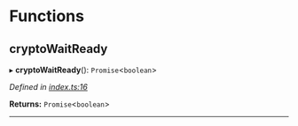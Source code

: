 

# Functions

<a id="cryptowaitready"></a>

##  cryptoWaitReady

▸ **cryptoWaitReady**(): `Promise`<`boolean`>

*Defined in [index.ts:16](https://github.com/polkadot-js/common/blob/ca376a2/packages/util-crypto/src/index.ts#L16)*

**Returns:** `Promise`<`boolean`>

___

